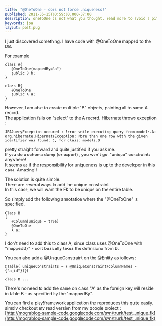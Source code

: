 ```yaml
---
title: "@OneToOne - does not force uniqueness!"
published: 2011-05-15T00:59:00.000-07:00
description: oneToOne is not what you thought. read more to avoid a pitfall.
keywords: jpa
layout: post.pug
---
```




I just discovered something. I have code with @OneToOne mapped to the DB.  

For example  

```
class A{
   @OneToOne(mappedBy="a")  
   public B b;  
}  

class B{  
   @OneToOne  
   public A a;  
}  
```

However, I am able to create multiple "B" objects, pointing all to same A record.  
The application fails on "select" to the A record. Hibernate throws exception :  



```
JPAQueryException occured : Error while executing query from models.A: org.hibernate.HibernateException: More than one row with the given identifier was found: 1, for class: models.B
```


pretty straight forward and quite justified if you ask me.  
If you do a schema dump (or export) , you won't get "unique" constraints anywhere!  
It seems as if the responsibility for uniqueness is up to the developer in this case. Amazing!!  

The solution is quite simple.  
There are several ways to add the unique constraint.  
In this case, we will want the FK to be unique on the entire table.  

So simply add the following annotation where the "@OneToOne" is specified.  

```
Class B
{  
   @Column(unique = true)
   @OneToOne
   A a;
}
```

I don't need to add this to class A, since class uses @OneToOne with "mappedBy" - so it basically takes the definitions from B.  

You can also add a @UniqueConstraint on the @Entity as follows :  

```
@Table( uniqueConstraints = { @UniqueConstraint(columnNames = {"a_id"})})
```

```
class B ...
```

There's no need to add the same on class "A" as the foreign key will reside in table B - as specified by the "mappedBy".  

You can find a play!framework application the reproduces this quite easily. simply checkout my read version from my google project : [http://mograblog-sample-code.googlecode.com/svn/trunk/test_unique_fk](http://mograblog-sample-code.googlecode.com/svn/trunk/test_unique_fk)